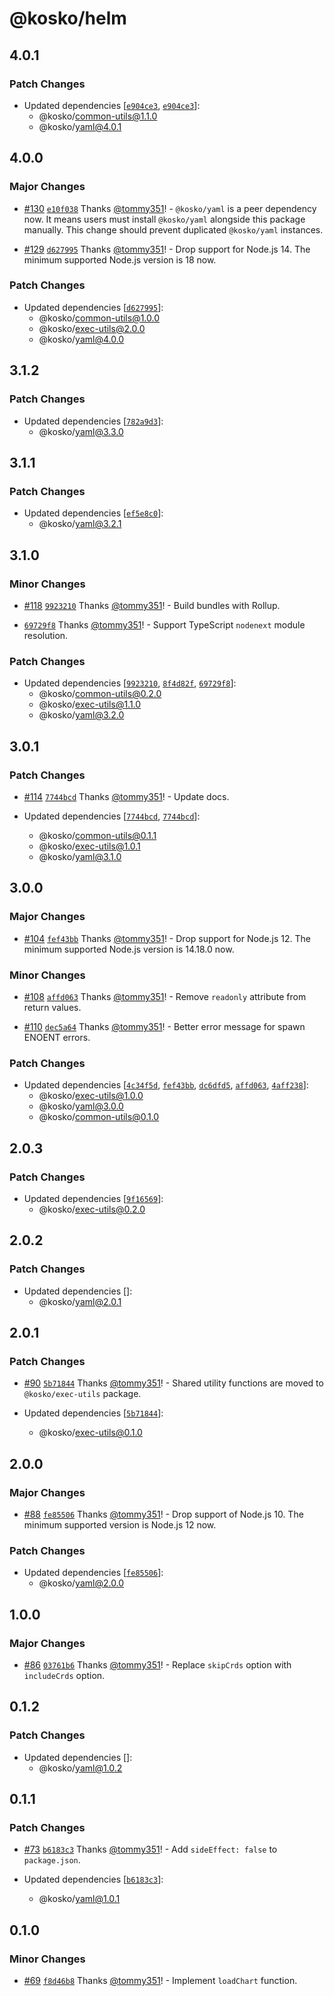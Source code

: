 # @kosko/helm

## 4.0.1

### Patch Changes

- Updated dependencies [[`e904ce3`](https://github.com/tommy351/kosko/commit/e904ce313295d4737ed9bf0d711c26c53f63fd88), [`e904ce3`](https://github.com/tommy351/kosko/commit/e904ce313295d4737ed9bf0d711c26c53f63fd88)]:
  - @kosko/common-utils@1.1.0
  - @kosko/yaml@4.0.1

## 4.0.0

### Major Changes

- [#130](https://github.com/tommy351/kosko/pull/130) [`e10f038`](https://github.com/tommy351/kosko/commit/e10f0389d2e80574f03b7827f683e68c1f83e333) Thanks [@tommy351](https://github.com/tommy351)! - `@kosko/yaml` is a peer dependency now. It means users must install `@kosko/yaml` alongside this package manually. This change should prevent duplicated `@kosko/yaml` instances.

- [#129](https://github.com/tommy351/kosko/pull/129) [`d627995`](https://github.com/tommy351/kosko/commit/d62799577863ec561978a1ce430be38e0c5dbb9d) Thanks [@tommy351](https://github.com/tommy351)! - Drop support for Node.js 14. The minimum supported Node.js version is 18 now.

### Patch Changes

- Updated dependencies [[`d627995`](https://github.com/tommy351/kosko/commit/d62799577863ec561978a1ce430be38e0c5dbb9d)]:
  - @kosko/common-utils@1.0.0
  - @kosko/exec-utils@2.0.0
  - @kosko/yaml@4.0.0

## 3.1.2

### Patch Changes

- Updated dependencies [[`782a9d3`](https://github.com/tommy351/kosko/commit/782a9d3b79529d04c8a01addc6ef9fb59df8a545)]:
  - @kosko/yaml@3.3.0

## 3.1.1

### Patch Changes

- Updated dependencies [[`ef5e8c0`](https://github.com/tommy351/kosko/commit/ef5e8c00f6a430bb6bad2e55e286d36ee26ad18f)]:
  - @kosko/yaml@3.2.1

## 3.1.0

### Minor Changes

- [#118](https://github.com/tommy351/kosko/pull/118) [`9923210`](https://github.com/tommy351/kosko/commit/9923210d7cb465c787966dc55e7755619a921552) Thanks [@tommy351](https://github.com/tommy351)! - Build bundles with Rollup.

- [`69729f8`](https://github.com/tommy351/kosko/commit/69729f869caa8f89c88ff29b8675467e0826000d) Thanks [@tommy351](https://github.com/tommy351)! - Support TypeScript `nodenext` module resolution.

### Patch Changes

- Updated dependencies [[`9923210`](https://github.com/tommy351/kosko/commit/9923210d7cb465c787966dc55e7755619a921552), [`8f4d82f`](https://github.com/tommy351/kosko/commit/8f4d82f1ceab3f246414f0527ca02f97ae6bd292), [`69729f8`](https://github.com/tommy351/kosko/commit/69729f869caa8f89c88ff29b8675467e0826000d)]:
  - @kosko/common-utils@0.2.0
  - @kosko/exec-utils@1.1.0
  - @kosko/yaml@3.2.0

## 3.0.1

### Patch Changes

- [#114](https://github.com/tommy351/kosko/pull/114) [`7744bcd`](https://github.com/tommy351/kosko/commit/7744bcdb86bbfff60350638fe27d89781a6714f7) Thanks [@tommy351](https://github.com/tommy351)! - Update docs.

- Updated dependencies [[`7744bcd`](https://github.com/tommy351/kosko/commit/7744bcdb86bbfff60350638fe27d89781a6714f7), [`7744bcd`](https://github.com/tommy351/kosko/commit/7744bcdb86bbfff60350638fe27d89781a6714f7)]:
  - @kosko/common-utils@0.1.1
  - @kosko/exec-utils@1.0.1
  - @kosko/yaml@3.1.0

## 3.0.0

### Major Changes

- [#104](https://github.com/tommy351/kosko/pull/104) [`fef43bb`](https://github.com/tommy351/kosko/commit/fef43bbde55c5c2c48b0a81c71014513e83a7ad2) Thanks [@tommy351](https://github.com/tommy351)! - Drop support for Node.js 12. The minimum supported Node.js version is 14.18.0 now.

### Minor Changes

- [#108](https://github.com/tommy351/kosko/pull/108) [`affd063`](https://github.com/tommy351/kosko/commit/affd0632bc31033864cbc49620bee870d46437c8) Thanks [@tommy351](https://github.com/tommy351)! - Remove `readonly` attribute from return values.

- [#110](https://github.com/tommy351/kosko/pull/110) [`dec5a64`](https://github.com/tommy351/kosko/commit/dec5a64feb8486a2e772f533c9cb2a20c43e7151) Thanks [@tommy351](https://github.com/tommy351)! - Better error message for spawn ENOENT errors.

### Patch Changes

- Updated dependencies [[`4c34f5d`](https://github.com/tommy351/kosko/commit/4c34f5d1752eec320885ad479daeed7beab10c4a), [`fef43bb`](https://github.com/tommy351/kosko/commit/fef43bbde55c5c2c48b0a81c71014513e83a7ad2), [`dc6dfd5`](https://github.com/tommy351/kosko/commit/dc6dfd5918e57e2a0368333b1ced8190dfd801ee), [`affd063`](https://github.com/tommy351/kosko/commit/affd0632bc31033864cbc49620bee870d46437c8), [`4aff238`](https://github.com/tommy351/kosko/commit/4aff2388449a9887ca417db97296a6843854140b)]:
  - @kosko/exec-utils@1.0.0
  - @kosko/yaml@3.0.0
  - @kosko/common-utils@0.1.0

## 2.0.3

### Patch Changes

- Updated dependencies [[`9f16569`](https://github.com/tommy351/kosko/commit/9f165696ffc1274ee28386b5bac979373fbce68b)]:
  - @kosko/exec-utils@0.2.0

## 2.0.2

### Patch Changes

- Updated dependencies []:
  - @kosko/yaml@2.0.1

## 2.0.1

### Patch Changes

- [#90](https://github.com/tommy351/kosko/pull/90) [`5b71844`](https://github.com/tommy351/kosko/commit/5b71844e700fdec9225c6c1395004a12e0869254) Thanks [@tommy351](https://github.com/tommy351)! - Shared utility functions are moved to `@kosko/exec-utils` package.

- Updated dependencies [[`5b71844`](https://github.com/tommy351/kosko/commit/5b71844e700fdec9225c6c1395004a12e0869254)]:
  - @kosko/exec-utils@0.1.0

## 2.0.0

### Major Changes

- [#88](https://github.com/tommy351/kosko/pull/88) [`fe85506`](https://github.com/tommy351/kosko/commit/fe8550688d7fe53f006bb64b8dd925348facef04) Thanks [@tommy351](https://github.com/tommy351)! - Drop support of Node.js 10. The minimum supported version is Node.js 12 now.

### Patch Changes

- Updated dependencies [[`fe85506`](https://github.com/tommy351/kosko/commit/fe8550688d7fe53f006bb64b8dd925348facef04)]:
  - @kosko/yaml@2.0.0

## 1.0.0

### Major Changes

- [#86](https://github.com/tommy351/kosko/pull/86) [`03761b6`](https://github.com/tommy351/kosko/commit/03761b6789e735de94bb5500f5b6d9e8b4538cdd) Thanks [@tommy351](https://github.com/tommy351)! - Replace `skipCrds` option with `includeCrds` option.

## 0.1.2

### Patch Changes

- Updated dependencies []:
  - @kosko/yaml@1.0.2

## 0.1.1

### Patch Changes

- [#73](https://github.com/tommy351/kosko/pull/73) [`b6183c3`](https://github.com/tommy351/kosko/commit/b6183c3781ab3f1f1d21de8fbd21e5ef0ca37e17) Thanks [@tommy351](https://github.com/tommy351)! - Add `sideEffect: false` to `package.json`.

- Updated dependencies [[`b6183c3`](https://github.com/tommy351/kosko/commit/b6183c3781ab3f1f1d21de8fbd21e5ef0ca37e17)]:
  - @kosko/yaml@1.0.1

## 0.1.0

### Minor Changes

- [#69](https://github.com/tommy351/kosko/pull/69) [`f8d46b8`](https://github.com/tommy351/kosko/commit/f8d46b8c6e21b489bc6b40e14218e7eef21b496f) Thanks [@tommy351](https://github.com/tommy351)! - Implement `loadChart` function.

